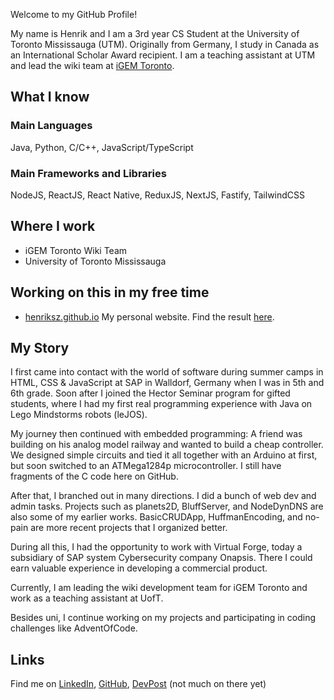 Welcome to my GitHub Profile!

My name is Henrik and I am a 3rd year CS Student at the University of Toronto Mississauga (UTM).
Originally from Germany, I study in Canada as an International Scholar Award recipient. I am a teaching
assistant at UTM and lead the wiki team at [iGEM Toronto](https://igem-toronto.github.io).

## What I know

### Main Languages

Java, Python, C/C++, JavaScript/TypeScript

### Main Frameworks and Libraries

NodeJS, ReactJS, React Native, ReduxJS, NextJS, Fastify, TailwindCSS


## Where I work

- iGEM Toronto Wiki Team
- University of Toronto Mississauga


## Working on this in my free time

- [henriksz.github.io](https://github.com/HenrikSZ/henriksz.github.io) My personal website. Find the result [here](https://henriksz.github.io).


## My Story

I first came into contact with the world of software during summer camps in HTML, CSS & JavaScript at SAP
in Walldorf, Germany when I was in 5th and 6th grade. Soon after I joined the Hector Seminar program
for gifted students, where I had my first real programming experience with Java on Lego Mindstorms robots (leJOS).

My journey then continued with embedded programming: A friend was building on his analog model railway and
wanted to build a cheap controller. We designed simple circuits and tied it all together with an Arduino at
first, but soon switched to an ATMega1284p microcontroller. I still have fragments of the C code here on GitHub.

After that, I branched out in many directions. I did a bunch of web dev and admin tasks. Projects such as
planets2D, BluffServer, and NodeDynDNS are also some of my earlier works. BasicCRUDApp, HuffmanEncoding, and
no-pain are more recent projects that I organized better.

During all this, I had the opportunity to work with Virtual Forge, today a subsidiary of
SAP system Cybersecurity company Onapsis. There I could earn valuable experience in developing
a commercial product.

Currently, I am leading the wiki development team for iGEM Toronto and work as a teaching assistant
at UofT.

Besides uni, I continue working on my projects and participating in coding
challenges like AdventOfCode.


## Links

Find me on [LinkedIn](https://www.linkedin.com/in/henrikszimmermann/), [GitHub](https://github.com/HenrikSZ),
[DevPost](https://devpost.com/FG-SirVY) (not much on there yet)

